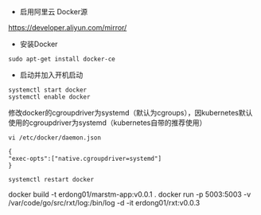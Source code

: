 
* 启用阿里云 Docker源

https://developer.aliyun.com/mirror/

* 安装Docker
```
sudo apt-get install docker-ce
```

*  启动并加入开机启动
```
systemctl start docker
systemctl enable docker
```

修改docker的cgroupdriver为systemd（默认为cgroups），因kubernetes默认使用的cgroupdriver为systemd（kubernetes自带的推荐使用）
```
vi /etc/docker/daemon.json

{
"exec-opts":["native.cgroupdriver=systemd"]
}

systemctl restart docker
```


docker build -t erdong01/marstm-app:v0.0.1 .
docker run -p 5003:5003 -v /var/code/go/src/rxt/log:/bin/log  -d -it  erdong01/rxt:v0.0.3